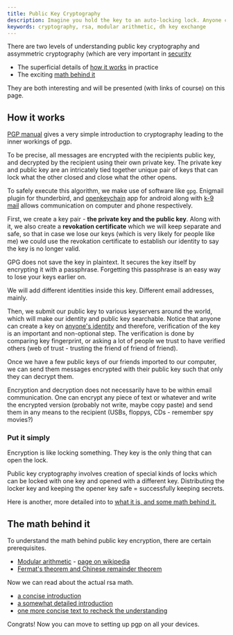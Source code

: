 ```yaml
---
title: Public Key Cryptography
description: Imagine you hold the key to an auto-locking lock. Anyone can send you a suitcase locked with that. But only you can open it.
keywords: cryptography, rsa, modular arithmetic, dh key exchange
---
```

There are two levels of understanding public key cryptography and assymmetric cryptography (which are very important in [security](../security/)

* The superficial details of [how it works](#how-it-works) in practice
* The exciting [math behind it](#the-math-behind-it)

They are both interesting and will be presented (with links of course) on this page.

## How it works ##
[PGP manual](http://www.pgpi.org/doc/pgpintro/) gives a very simple introduction to cryptography leading to the inner workings of pgp.

To be precise, all messages are encrypted with the recipients public key, and decrypted by the recipient using their own private key. The private key and public key are an intricately tied together unique pair of keys that can lock what the other closed and close what the other opens.

To safely execute this algorithm, we make use of software like `gpg`. Enigmail plugin for thunderbird, and [openkeychain](https://play.google.com/store/apps/details?id=org.sufficientlysecure.keychain) app for android along with [k-9 mail](https://play.google.com/store/apps/details?id=com.fsck.k9) allows communication on computer and phone respectively.

First, we create a key pair - **the private key and the public key**. Along with it, we also create a **revokation certificate** which we will keep separate and safe, so that in case we lose our keys (which is very likely for people like me) we could use the revokation certificate to establish our identity to say the key is no longer valid.

GPG does not save the key in plaintext. It secures the key itself by encrypting it with a passphrase. Forgetting this passphrase is an easy way to lose your keys earlier on.

We will add different identities inside this key. Different email addresses, mainly.

Then, we submit our public key to various keyservers around the world, which will make our identity and public key searchable. Notice that anyone can create a key on [anyone's identity](http://pgp.mit.edu/pks/lookup?search=rms%40gnu.org&op=index) and therefore, verification of the key is an important and non-optional step. The verification is done by comparing key fingerprint, or asking a lot of people we trust to have verified others (web of trust - trusting the friend of friend of friend).

Once we have a few public keys of our friends imported to our computer, we can send them messages encrypted with their public key such that only they can decrypt them.

Encryption and decryption does not necessarily have to be within email communication. One can encrypt any piece of text or whatever and write the encrypted version (probably not write, maybe copy paste) and send them in any means to the recipient (USBs, floppys, CDs - remember spy movies?)

### Put it simply ###

Encryption is like locking something. They key is the only thing that can open the lock.

Public key cryptography involves creation of special kinds of locks which can be locked with one key and opened with a different key. Distributing the locker key and keeping the opener key safe = successfully keeping secrets.

Here is another, more detailed into to [what it is, and some math behind it.](http://math.uchicago.edu/~mann/encryption.pdf)

## The math behind it ##
To understand the math behind public key encryption, there are certain prerequisites.

* [Modular arithmetic](http://www.math.rutgers.edu/~erowland/modulararithmetic.html) - [page on wikipedia](https://en.wikipedia.org/wiki/Modular_arithmetic)
* [Fermat's theorem and Chinese remainder theorem](http://mathcircle.berkeley.edu/BMC3/rsa/node6.html)

Now we can read about the actual rsa math.

* [a concise introduction](http://pajhome.org.uk/crypt/rsa/maths.html)
* [a somewhat detailed introduction](http://mathcircle.berkeley.edu/BMC3/rsa/node4.html)
* [one more concise text to recheck the understanding](http://www.woodmann.com/crackz/Tutorials/Rsa.htm)

Congrats! Now you can move to setting up pgp on all your devices.
